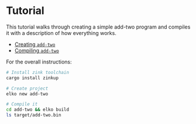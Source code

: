 # Tutorial

This tutorial walks through creating a simple add-two program and compiles it with a description of how everything works.

- [Creating `add-two`](/tutorial/create-zink-project)
- [Compiling `add-two`](/tutorial/compile-zink-project)

For the overall instructions:

```bash
# Install zink toolchain
cargo install zinkup

# Create project
elko new add-two

# Compile it
cd add-two && elko build
ls target/add-two.bin
```
